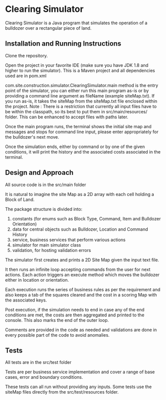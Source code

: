# Clearing Simulator

Clearing Simulator is a Java program that simulates the operation of a bulldozer over a rectangular piece of land.

## Installation and Running Instructions

Clone the repository.

Open the project in your favorite IDE (make sure you have JDK 1.8 and higher to run the simulator). This is a Maven project and all dependencies used are in pom.xml

com.site.construction.simulator.ClearingSimulator.main method is the entry point of the simulator, you can either run this main program as-is or by providing a command line argument as fileName (example siteMap.txt). If you run as-is, it takes the siteMap from the siteMap.txt file enclosed within the project. 
Note : There is a restriction that currently all input files have to be within the classpath, so its best
to put them in src/main/resources/ folder. This can be enhanced to accept files with paths later.

Once the main program runs, the terminal shows the initial site map and messages and stops for command line input,
please enter appropriately for the bulldozer's next move.

Once the simulation ends, either by command or by one of the given conditions, it will print the history and the
associated costs associated in the terminal.

## Design and Approach
All source code is in the src/main folder

It is natural to imagine the site Map as a 2D array with each cell holding a Block of Land.

The package structure is divided into: 
1) constants (for enums such as Block Type, Command, Item and 
Bulldozer Orientation)
2) data for central objects such as Bulldozer, Location and Command History
3) service, business services that perform various actions
4) simulator for main simulator class 
5) validation, for hosting validation errors

The simulator first creates and prints a 2D Site Map given the input text file.

It then runs an infinite loop accepting commands from the user for next actions.
Each action triggers an execute method which moves the bulldozer either in
location or orientation. 

Each execution runs the series of business rules as per the requirement and 
also keeps a tab of the squares cleared and the cost in a scoring Map with the
associated keys.

Post execution, if the simulation needs to end in case any of the end conditions
are met, the costs are then aggregated and printed to the console. This also marks the end
of the outer loop.

Comments are provided in the code as needed and validations are done in every
possible part of the code to avoid anomalies.

## Tests
All tests are in the src/test folder

Tests are per business service implementation and cover a range of base cases,
error and boundary conditions.

These tests can all run without providing any inputs. Some tests use the siteMap files
directly from the src/test/resources folder.
